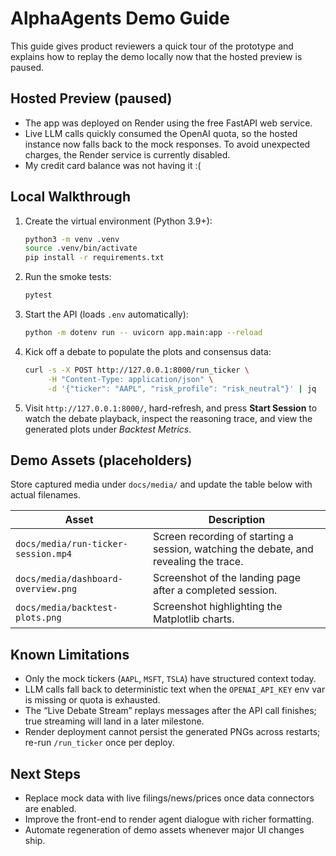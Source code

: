 # AlphaAgents Demo Guide

This guide gives product reviewers a quick tour of the prototype and explains how to replay the demo locally now that the hosted preview is paused.

## Hosted Preview (paused)

- The app was deployed on Render using the free FastAPI web service.
- Live LLM calls quickly consumed the OpenAI quota, so the hosted instance now falls back to the mock responses. To avoid unexpected charges, the Render service is currently disabled.
- My credit card balance was not having it :(

## Local Walkthrough

1. Create the virtual environment (Python 3.9+):
   ```bash
   python3 -m venv .venv
   source .venv/bin/activate
   pip install -r requirements.txt
   ```
2. Run the smoke tests:
   ```bash
   pytest
   ```
3. Start the API (loads `.env` automatically):
   ```bash
   python -m dotenv run -- uvicorn app.main:app --reload
   ```
4. Kick off a debate to populate the plots and consensus data:
   ```bash
   curl -s -X POST http://127.0.0.1:8000/run_ticker \
        -H "Content-Type: application/json" \
        -d '{"ticker": "AAPL", "risk_profile": "risk_neutral"}' | jq
   ```
5. Visit `http://127.0.0.1:8000/`, hard-refresh, and press **Start Session** to watch the debate playback, inspect the reasoning trace, and view the generated plots under *Backtest Metrics*.

## Demo Assets (placeholders)

Store captured media under `docs/media/` and update the table below with actual filenames.

| Asset | Description |
|-------|-------------|
| `docs/media/run-ticker-session.mp4` | Screen recording of starting a session, watching the debate, and revealing the trace. |
| `docs/media/dashboard-overview.png` | Screenshot of the landing page after a completed session. |
| `docs/media/backtest-plots.png` | Screenshot highlighting the Matplotlib charts. |

## Known Limitations

- Only the mock tickers (`AAPL`, `MSFT`, `TSLA`) have structured context today.
- LLM calls fall back to deterministic text when the `OPENAI_API_KEY` env var is missing or quota is exhausted.
- The “Live Debate Stream” replays messages after the API call finishes; true streaming will land in a later milestone.
- Render deployment cannot persist the generated PNGs across restarts; re-run `/run_ticker` once per deploy.

## Next Steps

- Replace mock data with live filings/news/prices once data connectors are enabled.
- Improve the front-end to render agent dialogue with richer formatting.
- Automate regeneration of demo assets whenever major UI changes ship.

